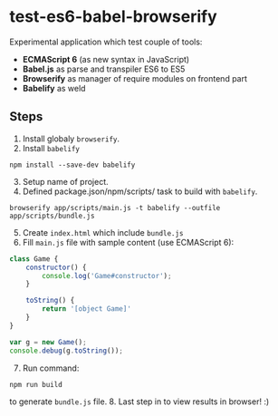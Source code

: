 # test-es6-babel-browserify

Experimental application which test couple of tools:
 - **ECMAScript 6** (as new syntax in JavaScript)
 - **Babel.js** as parse and transpiler ES6 to ES5
 - **Browserify** as manager of require modules on frontend part
 - **Babelify** as weld

## Steps

1. Install globaly `browserify`.
2. Install `babelify`
```
npm install --save-dev babelify
```
3. Setup name of project.
4. Defined package.json/npm/scripts/ task to build with `babelify`.
```
browserify app/scripts/main.js -t babelify --outfile app/scripts/bundle.js
```
5. Create `index.html` which include `bundle.js`
6. Fill `main.js` file with sample content (use ECMAScript 6):
```javascript
class Game {
    constructor() {
        console.log('Game#constructor');
    }

    toString() {
        return '[object Game]'
    }
}

var g = new Game();
console.debug(g.toString());
```
7. Run command:
```
npm run build
```
to generate `bundle.js` file.
8. Last step in to view results in browser! :)
